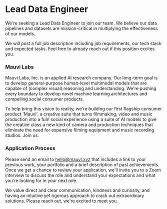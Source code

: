 # Lead Data Engineer 

We're seeking a Lead Data Engineer to join our team. We believe our data pipelines and datasets are mission-critical in multiplying the effectiveness of our models. 

We will post a full job description including job requirements, our tech stack and expected tasks. Feel free to already reach out if this position excites you.


### Mauvi Labs

Mauvi Labs, Inc. is an applied AI research company. Our long-term goal is to develop general-purpose human-level multimodal models that are capable of (complex visual) reasoning and understanding. We're pushing every boundary to develop novel machine learning architectures and compelling social consumer products.

To help bring this vision to reality, we're building our first flagship consumer product 'Mauvi', a creative suite that turns filmmaking, video and music production into a fun! social experience using a suite of AI models to give the creative class a new kind of camera and production techniques that eliminate the need for expensive filming equipment and music recording studios. Join us.

### Application Process

Please send an email to hello@mauvi.xyz that includes a link to your previous work, your portfolio and a brief description of past achievements. Once we get a chance to review your application, we'll invite you to a Zoom interview to discuss the role and understand your expectations and what you're looking for in your next role.

We value direct and clear communication, kindness and curiosity, and having an intuitive yet rigorous approach to crack out extraordinary solutions. Please reach out, we're excited to meet you.
